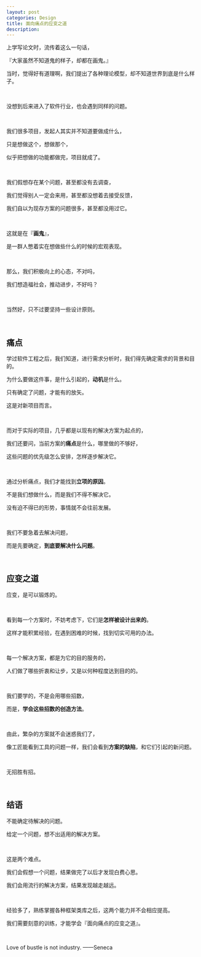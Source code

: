 ```yaml
---
layout: post
categories: Design
title: 面向痛点的应变之道
description: 
---
```


上学写论文时，流传着这么一句话，

『大家虽然不知道鬼的样子，却都在画鬼。』

当时，觉得好有道理啊，我们提出了各种理论模型，却不知道世界到底是什么样子。

<br/>

没想到后来进入了软件行业，也会遇到同样的问题。

<br/>

我们很多项目，发起人其实并不知道要做成什么，

只是想做这个，想做那个，

似乎把想做的功能都做完，项目就成了。

<br/>

我们假想存在某个问题，甚至都没有去调查，

我们觉得别人一定会来用，甚至都没想着去接受反馈，

我们自以为现存方案的问题很多，甚至都没用过它。

<br/>

这就是在『**画鬼**』，

是一群人憋着实在想做些什么的时候的宏观表现。

<br/>

那么，我们积极向上的心态，不对吗，

我们想造福社会，推动进步，不好吗？

<br/>

当然好，只不过要坚持一些设计原则。

<br/>

## **痛点**

学过软件工程之后，我们知道，进行需求分析时，我们得先确定需求的背景和目的。

为什么要做这件事，是什么引起的，**动机**是什么。

只有确定了问题，才能有的放矢。

这是对新项目而言。

<br/>

而对于实际的项目，几乎都是以现有的解决方案为起点的，

我们还要问，当前方案的**痛点**是什么，哪里做的不够好，

这些问题的优先级怎么安排，怎样逐步解决它。

<br/>

通过分析痛点，我们才能找到**立项的原因**。

不是我们想做什么，而是我们不得不解决它。

没有迫不得已的形势，事情就不会往前发展。

<br/>

我们不要急着去解决问题，

而是先要确定，**到底要解决什么问题**。

<br/>

## **应变之道**

应变，是可以锻炼的。

<br/>

看到每一个方案时，不妨考虑下，它们是**怎样被设计出来的**。

这样才能积累经验，在遇到困难的时候，找到切实可用的办法。

<br/>

每一个解决方案，都是为它的目的服务的，

人们做了哪些折衷和让步，又是以何种程度达到目的的。

<br/>

我们要学的，不是会用哪些招数，

而是，**学会这些招数的创造方法**。

<br/>

由此，繁杂的方案就不会迷惑我们了，

像工匠能看到工具的问题一样，我们会看到**方案的缺陷**，和它们引起的新问题。

<br/>

无招胜有招。

<br/>

## **结语**

不能确定待解决的问题。

给定一个问题，想不出适用的解决方案。

<br/>

这是两个难点。

我们会假想一个问题，结果做完了以后才发现白费心思。

我们会用流行的解决方案，结果发现越走越远。

<br/>

经验多了，熟练掌握各种框架类库之后，这两个能力并不会相应提高。

我们需要刻意的训练，才能学会『面向痛点的应变之道』。

<br/>

Love of bustle is not industry. ——Seneca
